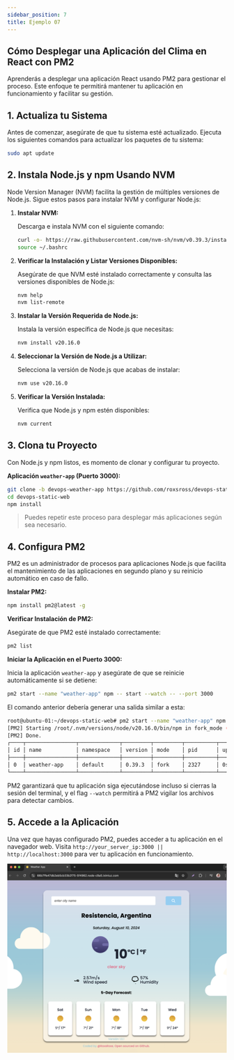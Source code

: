 ```yaml
---
sidebar_position: 7
title: Ejemplo 07
---
```


## Cómo Desplegar una Aplicación del Clima en React con PM2 

Aprenderás a desplegar una aplicación React usando PM2 para gestionar el proceso. Este enfoque te permitirá mantener tu aplicación en funcionamiento y facilitar su gestión.

## 1. Actualiza tu Sistema

Antes de comenzar, asegúrate de que tu sistema esté actualizado. Ejecuta los siguientes comandos para actualizar los paquetes de tu sistema:

```bash
sudo apt update
```

## 2. Instala Node.js y npm Usando NVM

Node Version Manager (NVM) facilita la gestión de múltiples versiones de Node.js. Sigue estos pasos para instalar NVM y configurar Node.js:

1. **Instalar NVM:**

   Descarga e instala NVM con el siguiente comando:

   ```bash
   curl -o- https://raw.githubusercontent.com/nvm-sh/nvm/v0.39.3/install.sh | bash
   source ~/.bashrc
   ```

2. **Verificar la Instalación y Listar Versiones Disponibles:**

   Asegúrate de que NVM esté instalado correctamente y consulta las versiones disponibles de Node.js:

   ```bash
   nvm help
   nvm list-remote
   ```

3. **Instalar la Versión Requerida de Node.js:**

   Instala la versión específica de Node.js que necesitas:

   ```bash
   nvm install v20.16.0
   ```

4. **Seleccionar la Versión de Node.js a Utilizar:**

   Selecciona la versión de Node.js que acabas de instalar:

   ```bash
   nvm use v20.16.0
   ```

5. **Verificar la Versión Instalada:**

   Verifica que Node.js y npm estén disponibles:

   ```bash
   nvm current
   ```

## 3. Clona tu Proyecto

Con Node.js y npm listos, es momento de clonar y configurar tu proyecto.

**Aplicación `weather-app` (Puerto 3000):**

```bash
git clone -b devops-weather-app https://github.com/roxsross/devops-static-web.git
cd devops-static-web
npm install
```

> Puedes repetir este proceso para desplegar más aplicaciones según sea necesario.

## 4. Configura PM2

PM2 es un administrador de procesos para aplicaciones Node.js que facilita el mantenimiento de las aplicaciones en segundo plano y su reinicio automático en caso de fallo.

**Instalar PM2:**

```bash
npm install pm2@latest -g
```

**Verificar Instalación de PM2:**

Asegúrate de que PM2 esté instalado correctamente:

```bash
pm2 list
```

**Iniciar la Aplicación en el Puerto 3000:**

Inicia la aplicación `weather-app` y asegúrate de que se reinicie automáticamente si se detiene:

```bash
pm2 start --name "weather-app" npm -- start --watch -- --port 3000
```

El comando anterior debería generar una salida similar a esta:

```bash
root@ubuntu-01:~/devops-static-web# pm2 start --name "weather-app" npm -- start --watch -- --port 3000
[PM2] Starting /root/.nvm/versions/node/v20.16.0/bin/npm in fork_mode (1 instance)
[PM2] Done.
┌────┬────────────────┬─────────────┬─────────┬─────────┬──────────┬────────┬──────┬───────────┬──────────┬──────────┬──────────┬──────────┐
│ id │ name           │ namespace   │ version │ mode    │ pid      │ uptime │ ↺    │ status    │ cpu      │ mem      │ user     │ watching │
├────┼────────────────┼─────────────┼─────────┼─────────┼──────────┼────────┼──────┼───────────┼──────────┼──────────┼──────────┼──────────┤
│ 0  │ weather-app    │ default     │ 0.39.3  │ fork    │ 2327     │ 0s     │ 0    │ online    │ 0%       │ 46.1mb   │ root     │ enabled  │
└────┴────────────────┴─────────────┴─────────┴─────────┴──────────┴────────┴──────┴───────────┴──────────┴──────────┴──────────┴──────────┘
```

PM2 garantizará que tu aplicación siga ejecutándose incluso si cierras la sesión del terminal, y el flag `--watch` permitirá a PM2 vigilar los archivos para detectar cambios.

## 5. Accede a la Aplicación

Una vez que hayas configurado PM2, puedes acceder a tu aplicación en el navegador web. Visita `http://your_server_ip:3000 || http://localhost:3000` para ver tu aplicación en funcionamiento.

![](../../../static/images/web-10.png)



